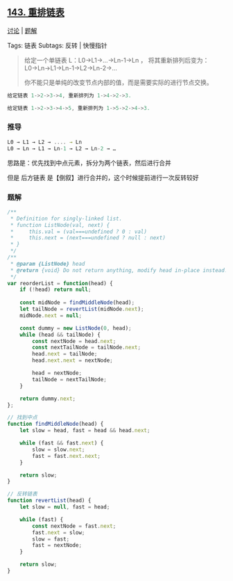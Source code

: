 ## [143. 重排链表](https://leetcode-cn.com/problems/reorder-list/)

[讨论](https://leetcode-cn.com/problems/reorder-list/comments/) | [题解](https://leetcode-cn.com/problems/reorder-list/solution/)

Tags: 链表
Subtags: 反转 | 快慢指针

> 给定一个单链表 L：L0→L1→…→Ln-1→Ln ，
> 将其重新排列后变为： L0→Ln→L1→Ln-1→L2→Ln-2→…
> 
> 你不能只是单纯的改变节点内部的值，而是需要实际的进行节点交换。

```js
给定链表 1->2->3->4, 重新排列为 1->4->2->3.

给定链表 1->2->3->4->5, 重新排列为 1->5->2->4->3.
```

### 推导
```js
L0 → L1 → L2 → .... → Ln
L0 → Ln → L1 → Ln-1 → L2 → Ln-2 → …
```
思路是：优先找到中点元素，拆分为两个链表，然后进行合并

但是 后方链表 是【倒叙】进行合并的，这个时候提前进行一次反转较好

### 题解
```js
/**
 * Definition for singly-linked list.
 * function ListNode(val, next) {
 *     this.val = (val===undefined ? 0 : val)
 *     this.next = (next===undefined ? null : next)
 * }
 */
/**
 * @param {ListNode} head
 * @return {void} Do not return anything, modify head in-place instead.
 */
var reorderList = function(head) {
    if (!head) return null;
    
    const midNode = findMiddleNode(head);
    let tailNode = revertList(midNode.next);
    midNode.next = null;

    const dummy = new ListNode(0, head);
    while (head && tailNode) {
        const nextNode = head.next;
        const nextTailNode = tailNode.next;
        head.next = tailNode;
        head.next.next = nextNode;

        head = nextNode;
        tailNode = nextTailNode;
    }

    return dummy.next;
};

// 找到中点
function findMiddleNode(head) {
    let slow = head, fast = head && head.next;

    while (fast && fast.next) {
        slow = slow.next;
        fast = fast.next.next;
    }

    return slow;
}

// 反转链表
function revertList(head) {
    let slow = null, fast = head;

    while (fast) {
        const nextNode = fast.next;
        fast.next = slow;
        slow = fast;
        fast = nextNode;
    }

    return slow;
}
```

